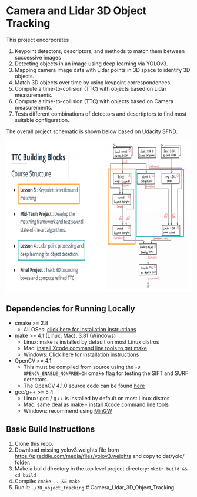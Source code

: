 # Camera and Lidar 3D Object Tracking

This project encorporates
1. Keypoint detectors, descriptors, and methods to match them between successive images
2. Detecting objects in an image using deep learning via YOLOv3. 
3. Mapping camera image data with Lidar points in 3D space to identify 3D objects.
4. Match 3D objects over time by using keypoint correspondences.
5. Compute a time-to-collision (TTC) with objects based on Lidar measurements.
6. Compute a time-to-collision (TTC) with objects based on Camera measurements.
7. Tests different combinations of detectors and descrtiptors to find most suitable configuration.

The overall project schematic is shown below based on Udacity SFND.

<img src="images/course_code_structure.png" width="779" height="414" />

## Dependencies for Running Locally

* cmake >= 2.8
  * All OSes: [click here for installation instructions](https://cmake.org/install/)
* make >= 4.1 (Linux, Mac), 3.81 (Windows)
  * Linux: make is installed by default on most Linux distros
  * Mac: [install Xcode command line tools to get make](https://developer.apple.com/xcode/features/)
  * Windows: [Click here for installation instructions](http://gnuwin32.sourceforge.net/packages/make.htm)
* OpenCV >= 4.1
  * This must be compiled from source using the `-D OPENCV_ENABLE_NONFREE=ON` cmake flag for testing the SIFT and SURF detectors.
  * The OpenCV 4.1.0 source code can be found [here](https://github.com/opencv/opencv/tree/4.1.0)
* gcc/g++ >= 5.4
  * Linux: gcc / g++ is installed by default on most Linux distros
  * Mac: same deal as make - [install Xcode command line tools](https://developer.apple.com/xcode/features/)
  * Windows: recommend using [MinGW](http://www.mingw.org/)

## Basic Build Instructions

1. Clone this repo.
2. Download missing yolov3.weights file from https://pjreddie.com/media/files/yolov3.weights and copy to dat/yolo/ folder.
3. Make a build directory in the top level project directory: `mkdir build && cd build`
4. Compile: `cmake .. && make`
5. Run it: `./3D_object_tracking`.# Camera_Lidar_3D_Object_Tracking
